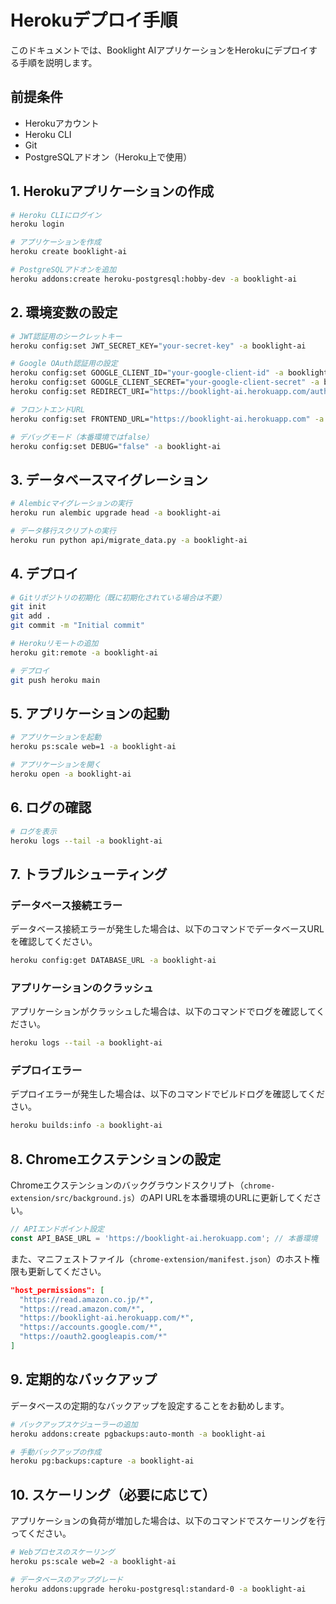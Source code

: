 # Herokuデプロイ手順

このドキュメントでは、Booklight AIアプリケーションをHerokuにデプロイする手順を説明します。

## 前提条件

- Herokuアカウント
- Heroku CLI
- Git
- PostgreSQLアドオン（Heroku上で使用）

## 1. Herokuアプリケーションの作成

```bash
# Heroku CLIにログイン
heroku login

# アプリケーションを作成
heroku create booklight-ai

# PostgreSQLアドオンを追加
heroku addons:create heroku-postgresql:hobby-dev -a booklight-ai
```

## 2. 環境変数の設定

```bash
# JWT認証用のシークレットキー
heroku config:set JWT_SECRET_KEY="your-secret-key" -a booklight-ai

# Google OAuth認証用の設定
heroku config:set GOOGLE_CLIENT_ID="your-google-client-id" -a booklight-ai
heroku config:set GOOGLE_CLIENT_SECRET="your-google-client-secret" -a booklight-ai
heroku config:set REDIRECT_URI="https://booklight-ai.herokuapp.com/auth/callback" -a booklight-ai

# フロントエンドURL
heroku config:set FRONTEND_URL="https://booklight-ai.herokuapp.com" -a booklight-ai

# デバッグモード（本番環境ではfalse）
heroku config:set DEBUG="false" -a booklight-ai
```

## 3. データベースマイグレーション

```bash
# Alembicマイグレーションの実行
heroku run alembic upgrade head -a booklight-ai

# データ移行スクリプトの実行
heroku run python api/migrate_data.py -a booklight-ai
```

## 4. デプロイ

```bash
# Gitリポジトリの初期化（既に初期化されている場合は不要）
git init
git add .
git commit -m "Initial commit"

# Herokuリモートの追加
heroku git:remote -a booklight-ai

# デプロイ
git push heroku main
```

## 5. アプリケーションの起動

```bash
# アプリケーションを起動
heroku ps:scale web=1 -a booklight-ai

# アプリケーションを開く
heroku open -a booklight-ai
```

## 6. ログの確認

```bash
# ログを表示
heroku logs --tail -a booklight-ai
```

## 7. トラブルシューティング

### データベース接続エラー

データベース接続エラーが発生した場合は、以下のコマンドでデータベースURLを確認してください。

```bash
heroku config:get DATABASE_URL -a booklight-ai
```

### アプリケーションのクラッシュ

アプリケーションがクラッシュした場合は、以下のコマンドでログを確認してください。

```bash
heroku logs --tail -a booklight-ai
```

### デプロイエラー

デプロイエラーが発生した場合は、以下のコマンドでビルドログを確認してください。

```bash
heroku builds:info -a booklight-ai
```

## 8. Chromeエクステンションの設定

Chromeエクステンションのバックグラウンドスクリプト（`chrome-extension/src/background.js`）のAPI URLを本番環境のURLに更新してください。

```javascript
// APIエンドポイント設定
const API_BASE_URL = 'https://booklight-ai.herokuapp.com'; // 本番環境
```

また、マニフェストファイル（`chrome-extension/manifest.json`）のホスト権限も更新してください。

```json
"host_permissions": [
  "https://read.amazon.co.jp/*",
  "https://read.amazon.com/*",
  "https://booklight-ai.herokuapp.com/*",
  "https://accounts.google.com/*",
  "https://oauth2.googleapis.com/*"
]
```

## 9. 定期的なバックアップ

データベースの定期的なバックアップを設定することをお勧めします。

```bash
# バックアップスケジューラーの追加
heroku addons:create pgbackups:auto-month -a booklight-ai

# 手動バックアップの作成
heroku pg:backups:capture -a booklight-ai
```

## 10. スケーリング（必要に応じて）

アプリケーションの負荷が増加した場合は、以下のコマンドでスケーリングを行ってください。

```bash
# Webプロセスのスケーリング
heroku ps:scale web=2 -a booklight-ai

# データベースのアップグレード
heroku addons:upgrade heroku-postgresql:standard-0 -a booklight-ai
